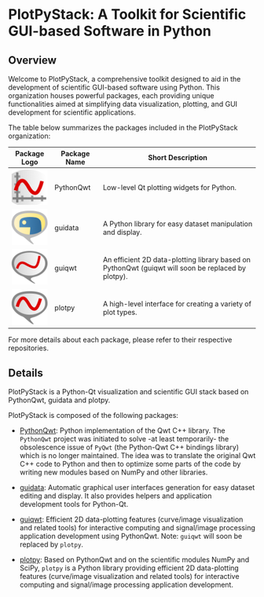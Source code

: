 # PlotPyStack: A Toolkit for Scientific GUI-based Software in Python

## Overview

Welcome to PlotPyStack, a comprehensive toolkit designed to aid in the development of scientific GUI-based software using Python. This organization houses powerful packages, each providing unique functionalities aimed at simplifying data visualization, plotting, and GUI development for scientific applications.

The table below summarizes the packages included in the PlotPyStack organization:

| Package Logo | Package Name  | Short Description                                                |
|--------------|--------------|------------------------------------------------------------------|
| ![PythonQwt Logo](https://raw.githubusercontent.com/PlotPyStack/.github/main/data/PythonQwt.png) | PythonQwt    | Low-level Qt plotting widgets for Python.   |
| ![guidata Logo](https://raw.githubusercontent.com/PlotPyStack/.github/main/data/guidata.png) | guidata      | A Python library for easy dataset manipulation and display.      |
| ![guiqwt Logo](https://raw.githubusercontent.com/PlotPyStack/.github/main/data/guiqwt.png) | guiqwt       | An efficient 2D data-plotting library based on PythonQwt (guiqwt will soon be replaced by plotpy). |
| ![plotpy Logo](https://raw.githubusercontent.com/PlotPyStack/.github/main/data/plotpy.png) | plotpy       | A high-level interface for creating a variety of plot types.     |

For more details about each package, please refer to their respective repositories.

## Details

PlotPyStack is a Python-Qt visualization and scientific GUI stack based on PythonQwt, guidata and plotpy.

PlotPyStack is composed of the following packages:

* [PythonQwt](https://pypi.python.org/pypi/PythonQwt): Python implementation of the Qwt C++ library. The `PythonQwt` project was initiated to solve -at least temporarily- the obsolescence issue of `PyQwt` (the Python-Qwt C++ bindings library) which is no longer maintained. The idea was to translate the original Qwt C++ code to Python and then to optimize some parts of the code by writing new modules based on NumPy and other libraries.

* [guidata](https://pypi.python.org/pypi/guidata): Automatic graphical user interfaces generation for easy dataset editing and display. It also provides helpers and application development tools for Python-Qt.

* [guiqwt](https://pypi.python.org/pypi/guiqwt): Efficient 2D data-plotting features (curve/image visualization and related tools) for interactive computing and signal/image processing application development using PythonQwt. Note: ``guiqwt`` will soon be replaced by ``plotpy``.

* [plotpy](https://pypi.python.org/pypi/plotpy): Based on PythonQwt and on the scientific modules NumPy and SciPy, ``plotpy`` is a Python library providing efficient 2D data-plotting features (curve/image visualization and related tools) for interactive computing and signal/image processing application development.
